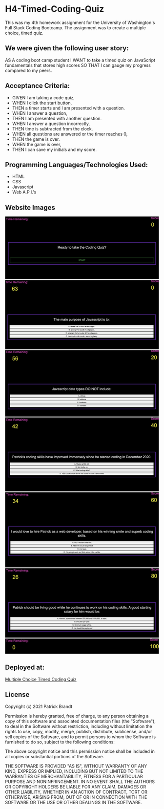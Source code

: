 # H4-Timed-Coding-Quiz
This was my 4th homework assignment for the University of Washington's Full Stack Coding Bootcamp. The assignment was to create a multiple choice, timed quiz. 

## We were given the following user story:
AS A coding boot camp student
I WANT to take a timed quiz on JavaScript fundamentals that stores high scores
SO THAT I can gauge my progress compared to my peers.

## Acceptance Criteria:
- GIVEN I am taking a code quiz,
- WHEN I click the start button,
- THEN a timer starts and I am presented with a question.
- WHEN I answer a question,
- THEN I am presented with another question.
- WHEN I answer a question incorrectly,
- THEN time is subtracted from the clock.
- WHEN all questions are answered or the timer reaches 0,
- THEN the game is over.
- WHEN the game is over,
- THEN I can save my initials and my score.

## Programming Languages/Technologies Used:
- HTML
- CSS
- Javascript
- Web A.P.I.'s

## Website Images

![Start section of the quiz.](https://github.com/Patrick-Brandt/H4-Timed-Coding-Quiz/blob/main/Assets/startScreen.png?raw=true)	
![Question 1 of the quiz.](https://github.com/Patrick-Brandt/H4-Timed-Coding-Quiz/blob/main/Assets/q1.png?raw=true)
![Question 2 of the quiz.](https://github.com/Patrick-Brandt/H4-Timed-Coding-Quiz/blob/main/Assets/q2.png?raw=true)
![Question 3 of the Quiz.](https://github.com/Patrick-Brandt/H4-Timed-Coding-Quiz/blob/main/Assets/q3.png?raw=true)
![Question 4 of the quiz.](https://github.com/Patrick-Brandt/H4-Timed-Coding-Quiz/blob/main/Assets/q4.png?raw=true)
![Question 5 of the quiz.](https://github.com/Patrick-Brandt/H4-Timed-Coding-Quiz/blob/main/Assets/q5.png?raw=true)
![End Screen showing time remaining and points.](https://github.com/Patrick-Brandt/H4-Timed-Coding-Quiz/blob/main/Assets/endScreen.png?raw=true)
  
  ## Deployed at:
  [Multiple Choice Timed Coding Quiz](https://patrick-brandt.github.io/H4-Timed-Coding-Quiz/)
  
  ## License 
  
  Copyright (c) 2021 Patrick Brandt

Permission is hereby granted, free of charge, to any person obtaining a copy of this software and associated documentation files (the "Software"), to deal in the Software without restriction, including without limitation the rights to use, copy, modify, merge, publish, distribute, sublicense, and/or sell copies of the Software, and to permit persons to whom the Software is furnished to do so, subject to the following conditions:

The above copyright notice and this permission notice shall be included in all copies or substantial portions of the Software.

THE SOFTWARE IS PROVIDED "AS IS", WITHOUT WARRANTY OF ANY KIND, EXPRESS OR IMPLIED, INCLUDING BUT NOT LIMITED TO THE WARRANTIES OF MERCHANTABILITY, FITNESS FOR A PARTICULAR PURPOSE AND NONINFRINGEMENT. IN NO EVENT SHALL THE AUTHORS OR COPYRIGHT HOLDERS BE LIABLE FOR ANY CLAIM, DAMAGES OR OTHER LIABILITY, WHETHER IN AN ACTION OF CONTRACT, TORT OR OTHERWISE, ARISING FROM, OUT OF OR IN CONNECTION WITH THE SOFTWARE OR THE USE OR OTHER DEALINGS IN THE SOFTWARE.


